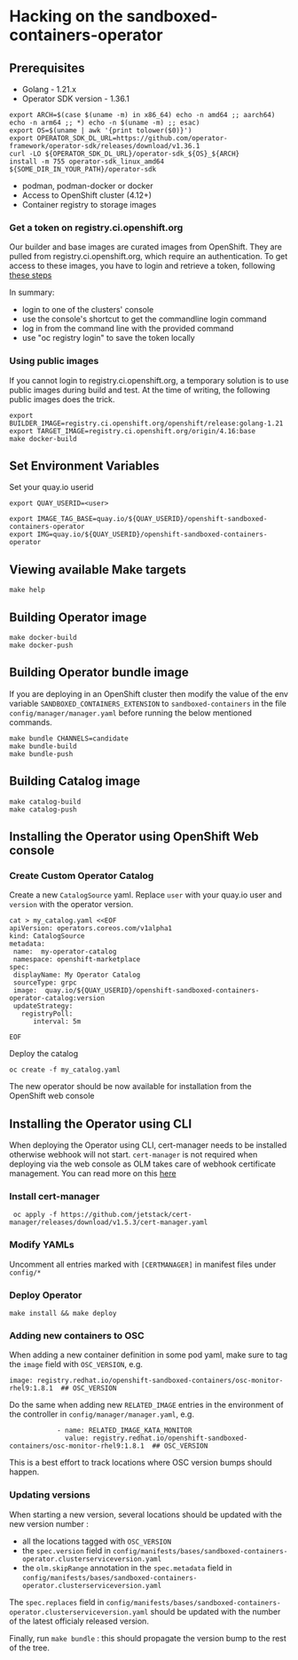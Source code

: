 # Hacking on the sandboxed-containers-operator

## Prerequisites
- Golang - 1.21.x
- Operator SDK version - 1.36.1
```
export ARCH=$(case $(uname -m) in x86_64) echo -n amd64 ;; aarch64) echo -n arm64 ;; *) echo -n $(uname -m) ;; esac)
export OS=$(uname | awk '{print tolower($0)}')
export OPERATOR_SDK_DL_URL=https://github.com/operator-framework/operator-sdk/releases/download/v1.36.1
curl -LO ${OPERATOR_SDK_DL_URL}/operator-sdk_${OS}_${ARCH}
install -m 755 operator-sdk_linux_amd64 ${SOME_DIR_IN_YOUR_PATH}/operator-sdk
```
- podman, podman-docker or docker
- Access to OpenShift cluster (4.12+)
- Container registry to storage images

### Get a token on registry.ci.openshift.org
Our builder and base images are curated images from OpenShift.
They are pulled from registry.ci.openshift.org, which require an authentication.
To get access to these images, you have to login and retrieve a token, following [these steps](https://docs.ci.openshift.org/docs/how-tos/use-registries-in-build-farm/#how-do-i-log-in-to-pull-images-that-require-authentication)

In summary:
- login to one of the clusters' console
- use the console's shortcut to get the commandline login command
- log in from the command line with the provided command
- use "oc registry login" to save the token locally

### Using public images

If you cannot login to registry.ci.openshift.org, a temporary solution is to use
public images during build and test. At the time of writing, the following public images
does the trick.

```shell
export BUILDER_IMAGE=registry.ci.openshift.org/openshift/release:golang-1.21
export TARGET_IMAGE=registry.ci.openshift.org/origin/4.16:base
make docker-build
```

## Set Environment Variables

Set your quay.io userid
```
export QUAY_USERID=<user>
```

```
export IMAGE_TAG_BASE=quay.io/${QUAY_USERID}/openshift-sandboxed-containers-operator
export IMG=quay.io/${QUAY_USERID}/openshift-sandboxed-containers-operator
```

## Viewing available Make targets
```
make help
```

## Building Operator image
```
make docker-build
make docker-push
```

## Building Operator bundle image

If you are deploying in an OpenShift cluster then modify the
value of the env variable `SANDBOXED_CONTAINERS_EXTENSION` to `sandboxed-containers`
in the file `config/manager/manager.yaml` before running the below mentioned
commands.

```
make bundle CHANNELS=candidate
make bundle-build
make bundle-push
```


## Building Catalog image
```
make catalog-build
make catalog-push
```

## Installing the Operator using OpenShift Web console

### Create Custom Operator Catalog

Create a new `CatalogSource` yaml. Replace `user` with your quay.io user and
`version` with the operator version.

```
cat > my_catalog.yaml <<EOF
apiVersion: operators.coreos.com/v1alpha1
kind: CatalogSource
metadata:
 name:  my-operator-catalog
 namespace: openshift-marketplace
spec:
 displayName: My Operator Catalog
 sourceType: grpc
 image:  quay.io/${QUAY_USERID}/openshift-sandboxed-containers-operator-catalog:version
 updateStrategy:
   registryPoll:
      interval: 5m

EOF
```
Deploy the catalog
```
oc create -f my_catalog.yaml
```

The new operator should be now available for installation from the OpenShift web console


## Installing the Operator using CLI

When deploying the Operator using CLI, cert-manager needs to be installed otherwise
webhook will not start. `cert-manager` is not required when deploying via the web console as OLM
takes care of webhook certificate management. You can read more on this [here]( https://olm.operatorframework.io/docs/advanced-tasks/adding-admission-and-conversion-webhooks/#deploying-an-operator-with-webhooks-using-olm)

### Install cert-manager
```
 oc apply -f https://github.com/jetstack/cert-manager/releases/download/v1.5.3/cert-manager.yaml
```

### Modify YAMLs
Uncomment all entries marked with `[CERTMANAGER]` in manifest files under `config/*`

### Deploy Operator
```
make install && make deploy
```

### Adding new containers to OSC

When adding a new container definition in some pod yaml, make sure to tag the `image`
field with `OSC_VERSION`, e.g.

```
image: registry.redhat.io/openshift-sandboxed-containers/osc-monitor-rhel9:1.8.1  ## OSC_VERSION
```

Do the same when adding new `RELATED_IMAGE` entries in the environment of the controller
in `config/manager/manager.yaml`, e.g.

```
            - name: RELATED_IMAGE_KATA_MONITOR
              value: registry.redhat.io/openshift-sandboxed-containers/osc-monitor-rhel9:1.8.1  ## OSC_VERSION
```

This is a best effort to track locations where OSC version bumps should happen.

### Updating versions

When starting a new version, several locations should be updated with the new version number :
- all the locations tagged with `OSC_VERSION`
- the `spec.version` field in `config/manifests/bases/sandboxed-containers-operator.clusterserviceversion.yaml`
- the `olm.skipRange` annotation in the `spec.metadata` field in `config/manifests/bases/sandboxed-containers-operator.clusterserviceversion.yaml`

The `spec.replaces` field in `config/manifests/bases/sandboxed-containers-operator.clusterserviceversion.yaml` should be updated with the number
of the latest officialy released version.

Finally, run `make bundle` : this should propagate the version bump to the rest of the tree.
